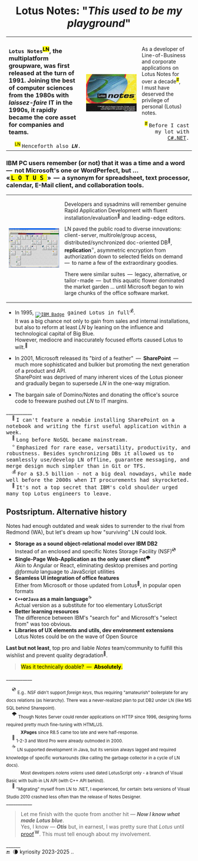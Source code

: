<h1 align="center">Lotus Notes: "<i>This used to be my playground</i>"</h1>

<table><tr><td>

### `Lotus Notes`<sup><mark>LN</mark></sup>, the multiplatform groupware, was first released at the turn of 1991. Joining the best of computer sciences from the 1980s with _laissez-faire_ IT in the 1990s, it rapidly became the core asset for companies and teams.

<div align="right"><sup><mark>LN</mark></sup> <samp>Henceforth also <b><i>LN</i></b>.</samp></div>
</td><td width="30%">
<picture><img alt="&nbsp; Lotus Notes R5 splash screen" src="../../../../../_rsc/_img/af/LN/LotusNotesR5_SplashWin.jpg" title="&nbsp;splash screen of Lotus Notes R5"></picture>
</td><td>

As a developer of Line-of-Business and corporate applications on Lotus Notes for over a decade<sup><mark>#</mark></sup>, I&nbsp;must have deserved the privilege of personal (Lotus) notes.

<p align="right"><sup><mark>#</mark></sup> <samp>Before I cast my lot with <a href="../../../../../.net">C#.NET</a>.</samp></p>
</td></tr></table>

### IBM PC users remember (or not) that it was a time and a <b>word</b> &thinsp;&mdash;&thinsp; not Microsoft's one or WordPerfect, but ...<br />«<mark>&thinsp;L<samp>&thinsp;O&thinsp;T&thinsp;U&thinsp;S&thinsp;</samp></mark>» &thinsp;&mdash;&thinsp; a synonym for spreadsheet, text processor, calendar, E-Mail client, and collaboration tools.

<table><tr><td width="30%"><picture><img alt="&nbsp; Lotus Notes R8 workspace"
  src="../../../../../_rsc/_img/af/LN/LN-WS_snapshot(computerwoche.de).jpg" title="Screenshot of casual Lotus Notes R8 workspace&#013;&#010;(source: computerwoche.de)" /></picture>
</td><td>

Developers and sysadmins will remember genuine Rapid Application Development with fluent installation/evaluation<sup>🙋</sup> and leading-edge editors.

LN paved the public road to diverse innovations: client-server, multirole/group access, distributed/synchronized doc-oriented DB<sup>📜</sup>, **replication**<sup>⭐</sup>, asymmetric encryption from authorization down to selected fields on demand &thinsp;&mdash;&thinsp; to name a few of the extraordinary goodies.

There were similar suites &thinsp;&mdash;&thinsp; legacy, alternative, or tailor-made &thinsp;&mdash;&thinsp; but this aquatic flower dominated the market garden ... until Microsoft began to win large chunks of the office software market.
  
</td></tr></table>

* In 1995, <samp><sub>[![IBM Badge](https://img.shields.io/badge/IBM-052FAD?logo=ibm&logoColor=fff&style=for-the-badge)](#)</sub> gained Lotus in full<sup>💰</sup></samp>.\
It was a big chance not only to gain from sales and internal installations, but also to reform at least _LN_ by leaning on the influence and technological capital of Big Blue.\
However, mediocre and inaccurately focused efforts caused Lotus to wilt.<sup>🍦</sup>

* In 2001, Microsoft released its "bird of a feather" &thinsp;&mdash;&thinsp; **SharePoint** &thinsp;&mdash;&thinsp; much more sophisticated and bulkier but promoting the next generation of a product and API.\
SharePoint was deprived of many inherent vices of the Lotus pioneer and gradually began to supersede _LN_ in the one-way migration. 

* The bargain sale of Domino/Notes and donating the office's source code to freeware pushed out _LN_ to IT margins.

\___________\
&nbsp; &nbsp; <sup>🙋</sup> <samp>I can't feature a newbie installing SharePoint on a notebook and writing the first useful application within a week.</samp>\
&nbsp; &nbsp; <sup>📜</sup> <samp>Long before NoSQL became mainstream.</samp>\
&nbsp; &nbsp; <sup>⭐</sup> <samp>Emphasized for rare ease, versatility, productivity, and robustness. Besides synchronizing DBs it allowed us to seamlessly use/develop LN offline, guarantee messaging, and merge design much simpler than in Git or TFS.</samp>\
&nbsp; &nbsp; <sup>💰</sup> <samp>For a $3.5 billion - not a big deal nowadays, while made well before the 2000s when IT procurements had skyrocketed.</samp>\
&nbsp; &nbsp; <sup>🍦</sup> <samp>It's not a top secret that IBM's cold shoulder urged many top Lotus engineers to leave.</samp>

## Postsriptum. Alternative history

Notes had enough outdated and weak sides to surrender to the rival from Redmond (WA), but let's dream up how "surviving" LN could look.

+ **Storage as a sound object-relational model over IBM DB2**\
Instead of an enclosed and specific Notes Storage Facility (NSF)<sup>💿</sup> 
+ **Single-Page Web-Application as the only user client**<sup>🌩️</sup>\
Akin to Angular or React, eliminating desktop premises and porting _@formula_ language to JavaScript utilities
+ **Seamless UI integration of office features**\
Either from Microsoft or those updated from Lotus<sup>🥀</sup>, in popular open formats
+ **`C++`or`Java` as a main language**<sup>☕</sup>\
Actual version as a substitute for too elementary LotusScript
+ **Better learning resources**\
  The difference between IBM's "search for" and Microsoft's "select from" was too obvious.
+ **Libraries of UX elements and utils, dev environment extensions**\
 Lotus Notes could be on the wave of Open Source

**Last but not least**, top pro and liable  _Notes_ team/community to fulfill this wishlist and prevent quality degradation<sup>🙋</sup>.

> <mark>Was it technically doable? &thinsp;&mdash;&thinsp; <b>Absolutely</b>.</mark>

\___________

&nbsp; &nbsp; <sup>💿</sup> <sub> E.g.. NSF didn't support _foreign keys_, thus requiring "amateurish" boilerplate for any docs relations (as hierarchy). There was a never-realized plan to put DB2 under LN (like MS SQL behind Sharepoint).</sub> \
&nbsp; &nbsp; <sup>🌩️</sup> <sub>Though Notes Server could render applications on HTTP since 1996, designing forms required pretty much fine-tuning with HTML/JS.\
&nbsp; &nbsp; &nbsp; &nbsp; &nbsp; &nbsp; **XPages** since R8.5 came too late and were half-response.</sub>\
&nbsp; &nbsp; <sup>🥀</sup> <sub>1-2-3 and Word Pro were already outmoded in 2000.</sub>\
&nbsp; &nbsp; <sup>☕</sup> <sub>LN supported development in Java, but its version always lagged and required knowledge of specific workarounds (like calling the garbage collector in a cycle of LN docs).\
&nbsp; &nbsp; &nbsp; &nbsp; &nbsp; &nbsp; Most developers _nolens volens_ used dated LotusScript only - a branch of Visual Basic with built-in LN API (with C++ API behind).</sub>\
&nbsp; &nbsp; <sup>🙋</sup> <sub>"Migrating" myself from LN to .NET, I experienced, for certain: beta versions of Visual Studio 2010 crashed less often than the release of Notes Designer.</sub>\
\___________

> Let me finish with the quote from another hit &mdash; _**Now I know what made Lotus blue**_.\
> Yes, I know &mdash; **_Otis_** but, in earnest, I was pretty sure that _Lotus_ until [proof](https://en.wikipedia.org/wiki/Now_I_Know_What_Made_Otis_Blue)<sup>&thinsp;<b>W</b></sup>.
This must tell enough about my involvement.

______\
 🔚 &nbsp;🌘 kyriosity 2023-2025 ..


